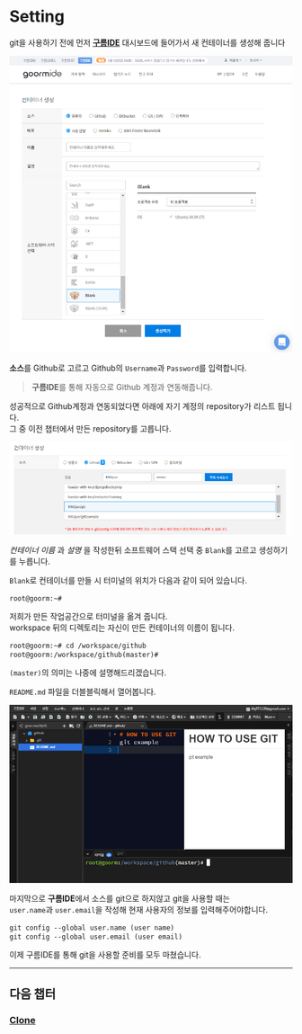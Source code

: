 # Setting

git을 사용하기 전에 먼저 [**구름IDE**](https://ide.goorm.io/) 대시보드에 들어가서 새 컨테이너를 생성해 줍니다

![repo](../img/set1.PNG)

**소스**를 Github로 고르고 Github의 `Username`과 `Password`를 입력합니다.  
>**구름IDE**를 통해 자동으로 Github 계정과 연동해줍니다.  

성공적으로 Github계정과 연동되었다면 아래에 자기 계정의 repository가 리스트 됩니다.  
그 중 이전 챕터에서 만든 repository를 고릅니다.

![newCon](../img/set2.PNG)



_컨테이너 이름_ 과 _설명_ 을 작성한뒤 소프트웨어 스택 선택 중 `Blank`를 고르고 생성하기를 누릅니다.

`Blank`로 컨테이너를 만들 시 터미널의 위치가 다음과 같이 되어 있습니다.  

```
root@goorm:~#
```

저희가 만든 작업공간으로 터미널을 옮겨 줍니다.  
workspace 뒤의 디렉토리는 자신이 만든 컨테이너의 이름이 됩니다.  

```
root@goorm:~# cd /workspace/github
root@goorm:/workspace/github(master)#
```

`(master)`의 의미는 나중에 설명해드리겠습니다.  

`README.md` 파일을 더블블릭해서 열어봅니다.  

![markdown](../img/set3.PNG)

마지막으로 **구름IDE**에서 소스를 git으로 하지않고 git을 사용할 때는  
`user.name`과 `user.email`을 작성해 현재 사용자의 정보를 입력해주어야합니다.
```
git config --global user.name (user name)
git config --global user.email (user email)
```

이제 구름IDE를 통해 git을 사용할 준비를 모두 마쳤습니다.

---
## 다음 챕터
### [Clone](clone.md)


